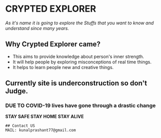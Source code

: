 # CRYPTED EXPLORER
*As it's name it is going to explore the Stuffs that you want to know and understand since many years.*

## Why Crypted Explorer came?
- This aims to provide knowledge about person's inner strength.
- It will help people by exploring misconceptions of real time things.
- It helps to learn people new and creative things.

## Currently site is underconstruction so don't Judge.
### DUE TO COVID-19 lives have gone through a drastic change
**STAY SAFE STAY HOME STAY ALIVE**


````````````
## Contact US 
MAIL: kunalprashant77@gmail.com
